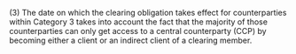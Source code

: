 (3) The date on which the clearing obligation takes effect for counterparties within Category 3 takes into account the fact that the majority of those counterparties can only get access to a central counterparty (CCP) by becoming either a client or an indirect client of a clearing member.